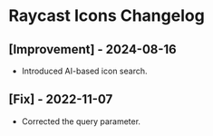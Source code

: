# Raycast Icons Changelog

## [Improvement] - 2024-08-16

- Introduced AI-based icon search.

## [Fix] - 2022-11-07

- Corrected the query parameter.
